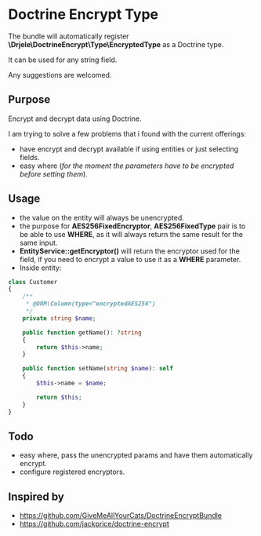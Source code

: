 # Doctrine Encrypt Type

The bundle will automatically register **\Drjele\DoctrineEncrypt\Type\EncryptedType** as a Doctrine type.

It can be used for any string field.

Any suggestions are welcomed.

## Purpose
Encrypt and decrypt data using Doctrine.

I am trying to solve a few problems that i found with the current offerings:
* have encrypt and decrypt available if using entities or just selecting fields.
* easy where (_for the moment the parameters have to be encrypted before setting them_).

## Usage
* the value on the entity will always be unencrypted.
* the purpose for **AES256FixedEncryptor**, **AES256FixedType** pair is to be able to use **WHERE**, as it will always return the same result for the same input.
* **EntityService::getEncryptor()** will return the encryptor used for the field, if you need to encrypt a value to use it as a **WHERE** parameter.
* Inside entity:
```php
class Customer
{
    /**
     * @ORM\Column(type="encryptedAES256")
     */
    private string $name;

    public function getName(): ?string
    {
        return $this->name;
    }

    public function setName(string $name): self
    {
        $this->name = $name;

        return $this;
    }
}
```

## Todo
* easy where, pass the unencrypted params and have them automatically encrypt.
* configure registered encryptors.

## Inspired by
* https://github.com/GiveMeAllYourCats/DoctrineEncryptBundle
* https://github.com/jackprice/doctrine-encrypt
